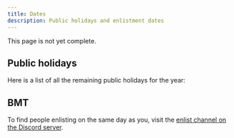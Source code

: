```yaml
---
title: Dates
description: Public holidays and enlistment dates
---
```


<alert type="warning">
This page is not yet complete.
</alert>

## Public holidays

Here is a list of all the remaining public holidays for the year:

<date-group group="Public Holiday"></date-group>

## BMT 

To find people enlisting on the same day as you, visit the [enlist channel on the Discord server](https://discord.com/channels/692230983650377731/729654637677903926).

<date-group group="BMT"></date-group>

<!-- ## Enlistment -->
<!-- Coming soon -->